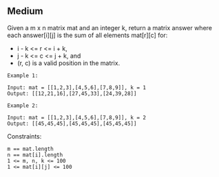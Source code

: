 Medium
---
Given a m x n matrix mat and an integer k, return a matrix answer where each answer[i][j] is the sum of all elements mat[r][c] for:

* i - k <= r <= i + k,
* j - k <= c <= j + k, and
* (r, c) is a valid position in the matrix.
 
```
Example 1:

Input: mat = [[1,2,3],[4,5,6],[7,8,9]], k = 1
Output: [[12,21,16],[27,45,33],[24,39,28]]

Example 2:

Input: mat = [[1,2,3],[4,5,6],[7,8,9]], k = 2
Output: [[45,45,45],[45,45,45],[45,45,45]]
``` 

Constraints:
```
m == mat.length
n == mat[i].length
1 <= m, n, k <= 100
1 <= mat[i][j] <= 100
```
